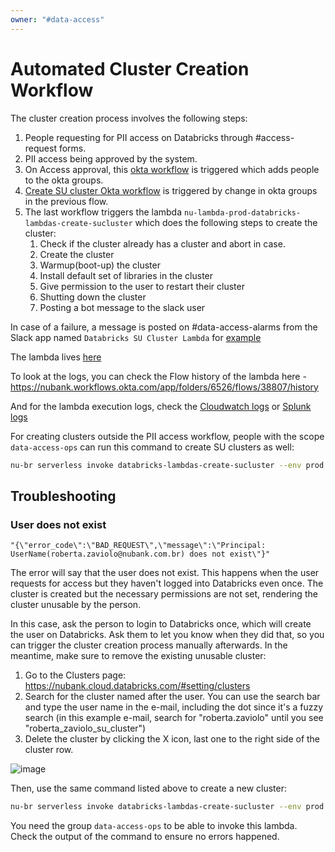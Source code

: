 ```yaml
---
owner: "#data-access"
---
```

# Automated Cluster Creation Workflow

The cluster creation process involves the following steps:
1. People requesting for PII access on Databricks through #access-request forms.
1. PII access being approved by the system.
1. On Access approval, this [okta workflow](https://nubank.workflows.okta.com/app/folders/1779/flows/20413) is triggered which adds people to the okta groups.
1. [Create SU cluster Okta workflow](https://nubank.workflows.okta.com/app/folders/6526/flows/38807) is triggered by change in okta groups in the previous flow.
1. The last workflow triggers the lambda `nu-lambda-prod-databricks-lambdas-create-sucluster` which does the following steps to create the cluster:
    1. Check if the cluster already has a cluster and abort in case.
    1. Create the cluster
    1. Warmup(boot-up) the cluster
    1. Install default set of libraries in the cluster
    1. Give permission to the user to restart their cluster
    1. Shutting down the cluster
    1. Posting a bot message to the slack user

In case of a failure, a message is posted on #data-access-alarms from the Slack app named `Databricks SU Cluster Lambda` for [example](https://nubank.slack.com/archives/C8TENL0C8/p1607448331009600)

The lambda lives [here](https://github.com/nubank/databricks-lambdas)

To look at the logs, you can check the Flow history of the lambda here - https://nubank.workflows.okta.com/app/folders/6526/flows/38807/history

And for the lambda execution logs, check the [Cloudwatch logs](https://sa-east-1.console.aws.amazon.com/cloudwatch/home?region=sa-east-1#logsV2:log-groups/log-group/$252Faws$252Flambda$252Fnu-lambda-prod-databricks-lambdas-create-sucluster) or [Splunk logs](https://nubank.splunkcloud.com/en-US/app/search/search?q=search%20index%3Dlambdas%20source%3D%22sa-east-1%3A%2Faws%2Flambda%2Fnu-lambda-prod-databricks-lambdas-create-sucluster*%22&display.page.search.mode=fast&dispatch.sample_ratio=1&earliest=-7d%40d&latest=now&sid=1606763458.1306313_441E883E-2B06-437D-97A4-B78C146189E2)

For creating clusters outside the PII access workflow, people with the scope `data-access-ops` can run this command to create SU clusters as well:

```bash
nu-br serverless invoke databricks-lambdas-create-sucluster --env prod --invoke-type sync --payload '{"username":"<user-email>"}'
```

## Troubleshooting

### User does not exist

```"{\"error_code\":\"BAD_REQUEST\",\"message\":\"Principal: UserName(roberta.zaviolo@nubank.com.br) does not exist\"}"```

The error will say that the user does not exist. This happens when the user requests for access but they haven't logged into Databricks even once. The cluster is created but the necessary permissions are not set, rendering the cluster unusable by the person.

In this case, ask the person to login to Databricks once, which will create the user on Databricks. Ask them to let you know when they did that, so you can trigger the cluster creation process manually afterwards. In the meantime, make sure to remove the existing unusable cluster:

1. Go to the Clusters page: https://nubank.cloud.databricks.com/#setting/clusters
2. Search for the cluster named after the user. You can use the search bar and type the user name in the e-mail, including the dot since it's a fuzzy search (in this example e-mail, search for "roberta.zaviolo" until you see "roberta_zaviolo_su_cluster")
3. Delete the cluster by clicking the X icon, last one to the right side of the cluster row.

![image](https://user-images.githubusercontent.com/1674699/105362696-f4525780-5bd9-11eb-988d-24a2c996c887.png)

Then, use the same command listed above to create a new cluster:

```bash
nu-br serverless invoke databricks-lambdas-create-sucluster --env prod --invoke-type sync --payload '{"username":"<user-email>"}'
```

You need the group `data-access-ops` to be able to invoke this lambda.
Check the output of the command to ensure no errors happened.
